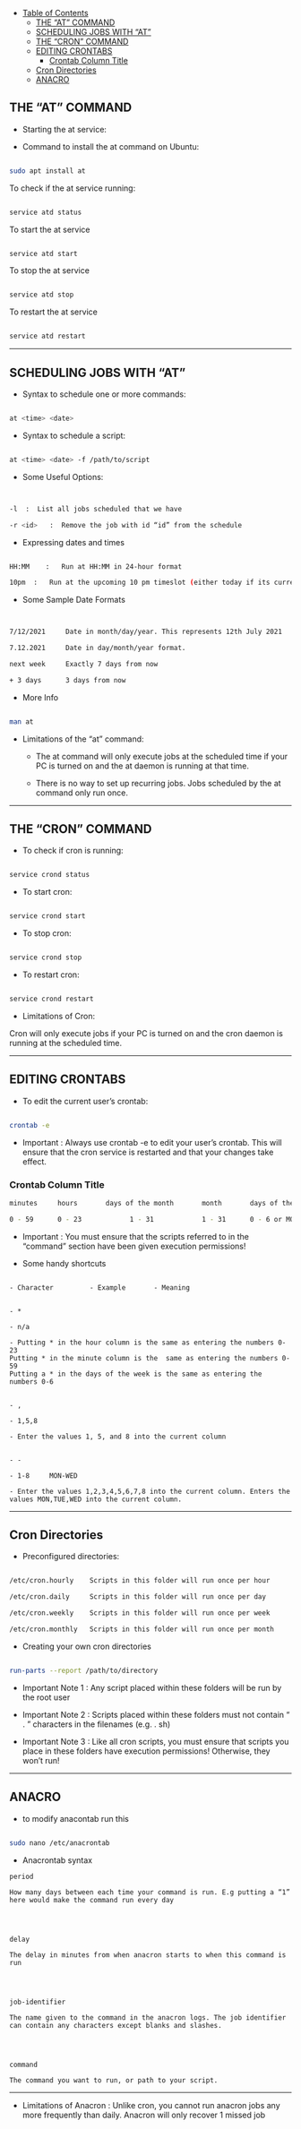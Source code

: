 * [Table of Contents](#table-of-contents)
	- [THE “AT” COMMAND](#first)
	- [SCHEDULING JOBS WITH “AT”](#second)
	- [THE “CRON” COMMAND](#third)
	- [EDITING CRONTABS](#four)
		+ [Crontab Column Title](#sub_four)
	- [Cron Directories](#five)
	- [ANACRO](#six)

<a name="first"></a>

## THE “AT” COMMAND

* Starting the at service:

* Command to install the at command on Ubuntu:

```bash

sudo apt install at

```

To check if the at service running:

```bash

service atd status

```

To start the at service

```bash

service atd start

```

To stop the at service

```bash

service atd stop

```
To restart the at service

```bash

service atd restart

```


------------------------

<a name="second"></a>

## SCHEDULING JOBS WITH “AT”

* Syntax to schedule one or more commands:

```bash

at <time> <date>

```


* Syntax to schedule a script:

```bash

at <time> <date> -f /path/to/script

```


* Some Useful Options:

```bash


-l  :  List all jobs scheduled that we have

-r <id>   :  Remove the job with id “id” from the schedule


```


* Expressing dates and times

```bash

HH:MM    :   Run at HH:MM in 24-hour format

10pm  :   Run at the upcoming 10 pm timeslot (either today if its curren

```


* Some Sample Date Formats

```bash


7/12/2021     Date in month/day/year. This represents 12th July 2021

7.12.2021     Date in day/month/year format.

next week     Exactly 7 days from now

+ 3 days      3 days from now

```


* More Info

```bash

man at

```




* Limitations of the “at” command:

	- The at command will only execute jobs at the scheduled time if your PC is turned on and the at daemon is running at that time.

	- There is no way to set up recurring jobs. Jobs scheduled by the at command only run once.


------------------------

<a name="third"></a>

## THE “CRON” COMMAND

* To check if cron is running:


```bash

service crond status

```

* To start cron:

```bash

service crond start

```

* To stop cron:


```bash

service crond stop

```

* To restart cron:

```bash

service crond restart

```





* Limitations of Cron:

Cron will only execute jobs if your PC is turned on and the cron daemon is running at the scheduled time.


------------------------

<a name="four"></a>

## EDITING CRONTABS


* To edit the current user’s crontab:

```bash

crontab -e

```

* Important : Always use crontab -e to edit your user’s
crontab. This will ensure that the cron service is restarted
and that your changes take effect.


<a name="sub_four"></a>

### Crontab Column Title

```bash
minutes 	hours  		days of the month 		month 		days of the week 		command	

0 - 59  	0 - 23  		  1 - 31 			1 - 31 		0 - 6 or MON-SUN  		"Your command or PATH to your script"

```

* Important : You must ensure that the scripts referred to
in the “command” section have been given execution
permissions!




* Some handy shortcuts

```

- Character 		- Example  		- Meaning


- *

- n/a

- Putting * in the hour column is the same as entering the numbers 0-23
Putting * in the minute column is the  same as entering the numbers 0-59 
Putting a * in the days of the week is the same as entering the numbers 0-6


- ,

- 1,5,8 

- Enter the values 1, 5, and 8 into the current column


- - 

- 1-8     MON-WED

- Enter the values 1,2,3,4,5,6,7,8 into the current column. Enters the values MON,TUE,WED into the current column.

```


-----------------------

<a name="five"></a>

## Cron Directories

* Preconfigured directories:

```bash

/etc/cron.hourly    Scripts in this folder will run once per hour

/etc/cron.daily     Scripts in this folder will run once per day

/etc/cron.weekly    Scripts in this folder will run once per week

/etc/cron.monthly   Scripts in this folder will run once per month

```


* Creating your own cron directories

```bash

run-parts --report /path/to/directory

```


* Important Note 1 : Any script placed within these folders will be run by the root user

* Important Note 2 : Scripts placed within these folders must not contain “ . ” characters in the filenames (e.g. . sh)

* Important Note 3 : Like all cron scripts, you must ensure that scripts you place in these folders have execution permissions! Otherwise, they won’t run!

-----------------------

<a name="six"></a>

## ANACRO

* to modify anacontab run this

```bash

sudo nano /etc/anacrontab

```


* Anacrontab syntax

```
period

How many days between each time your command is run. E.g putting a “1” here would make the command run every day




delay

The delay in minutes from when anacron starts to when this command is run




job-identifier 

The name given to the command in the anacron logs. The job identifier can contain any characters except blanks and slashes.




command

The command you want to run, or path to your script.

```
--------------

* Limitations of Anacron : Unlike cron, you cannot run anacron jobs any more
frequently than daily. Anacron will only recover 1 missed job

